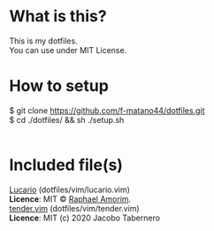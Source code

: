 # What is this?
This is my dotfiles.<br>
You can use under MIT License.<br>

# How to setup
\$ git clone https://github.com/f-matano44/dotfiles.git<br> 
\$ cd ./dotfiles/ && sh ./setup.sh<br>
<br>

# Included file(s)
[Lucario](https://github.com/raphamorim/lucario) (dotfiles/vim/lucario.vim)<br>
**Licence**: MIT © [Raphael Amorim](https://github.com/raphamorim).<br>
[tender.vim](https://github.com/jacoborus/tender.vim) (dotfiles/vim/tender.vim)<br>
**Licence**: MIT (c) 2020 Jacobo Tabernero